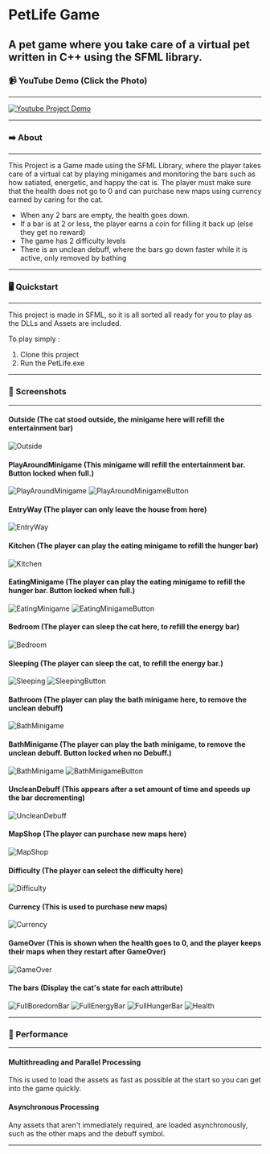 # PetLife Game


## A pet game where you take care of a virtual pet written in C++ using the SFML library.


### :video_camera: YouTube Demo (Click the Photo)
---------------------------------------------------------------------------------
[![Youtube Project Demo](PetLifeReadMe/YoutubeThumbnail.PNG)](https://youtu.be/TkDPbkyYqeA?si=ZSP4Ax89ST9WxmON)

---------------------------------------------------------------------------------


### :arrow_right: About
---------------------------------------------------------------------------------
This Project is a Game made using the SFML Library, where the player takes care of a virtual cat by playing minigames and monitoring the bars such as how satiated, energetic, and happy the cat is. The player must make sure that the health does not go to 0 and can purchase new maps using currency earned by caring for the cat.
- When any 2 bars are empty, the health goes down.
- If a bar is at 2 or less, the player earns a coin for filling it back up (else they get no reward)
- The game has 2 difficulty levels
- There is an unclean debuff, where the bars go down faster while it is active, only removed by bathing

---------------------------------------------------------------------------------


### :desktop_computer: Quickstart
---------------------------------------------------------------------------------
This project is made in SFML, so it is all sorted all ready for you to play as the DLLs and Assets are included.

To play simply :
1. Clone this project
2. Run the PetLife.exe

---------------------------------------------------------------------------------


### :camera_flash: Screenshots
---------------------------------------------------------------------------------
#### Outside (The cat stood outside, the minigame here will refill the entertainment bar)
![Outside](PetLifeReadMe/Main.PNG)

#### PlayAroundMinigame (This minigame will refill the entertainment bar. Button locked when full.)
![PlayAroundMinigame](PetLifeReadMe/PlayAroundMinigame.PNG)
![PlayAroundMinigameButton](PetLifeReadMe/PlayAround.PNG)

#### EntryWay (The player can only leave the house from here)
![EntryWay](PetLifeReadMe/EntryWay.PNG)

#### Kitchen (The player can play the eating minigame to refill the hunger bar)
![Kitchen](PetLifeReadMe/Kitchen.PNG)

#### EatingMinigame (The player can play the eating minigame to refill the hunger bar. Button locked when full.)
![EatingMinigame](PetLifeReadMe/EatingMinigame.PNG)
![EatingMinigameButton](PetLifeReadMe/EatButton.PNG)

#### Bedroom (The player can sleep the cat here, to refill the energy bar)
![Bedroom](PetLifeReadMe/Bedroom.PNG)

#### Sleeping (The player can sleep the cat, to refill the energy bar.)
![Sleeping](PetLifeReadMe/Sleeping.PNG)
![SleepingButton](PetLifeReadMe/SleepButton.PNG)

#### Bathroom (The player can play the bath minigame here, to remove the unclean debuff)
![BathMinigame](PetLifeReadMe/Bathroom.PNG)

#### BathMinigame (The player can play the bath minigame, to remove the unclean debuff. Button locked when no Debuff.)
![BathMinigame](PetLifeReadMe/BathMinigame.PNG)
![BathMinigameButton](PetLifeReadMe/BathButton.PNG)

#### UncleanDebuff (This appears after a set amount of time and speeds up the bar decrementing)
![UncleanDebuff](PetLifeReadMe/UncleanDebuff.PNG)

#### MapShop (The player can purchase new maps here)
![MapShop](PetLifeReadMe/MapShop.PNG)

#### Difficulty (The player can select the difficulty here)
![Difficulty](PetLifeReadMe/Difficulty.PNG)

#### Currency (This is used to purchase new maps)
![Currency](PetLifeReadMe/Currency.PNG)

#### GameOver (This is shown when the health goes to 0, and the player keeps their maps when they restart after GameOver)
![GameOver](PetLifeReadMe/GameOver.PNG)

#### The bars (Display the cat's state for each attribute)
![FullBoredomBar](PetLifeReadMe/FullBoredomBar.PNG)
![FullEnergyBar](PetLifeReadMe/FullEnergyBar.PNG)
![FullHungerBar](PetLifeReadMe/FullHungerBar.PNG)
![Health](PetLifeReadMe/Health.PNG)

---------------------------------------------------------------------------------


### :abacus: Performance
---------------------------------------------------------------------------------
#### Multithreading and Parallel Processing
This is used to load the assets as fast as possible at the start so you can get into the game quickly.

#### Asynchronous Processing
Any assets that aren't immediately required, are loaded asynchronously, such as the other maps and the debuff symbol.

---------------------------------------------------------------------------------
